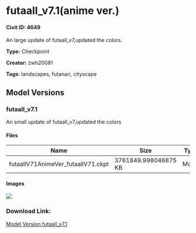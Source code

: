 # futaall_v7.1(anime ver.)

#### Civit ID: 4649

<p>An large update of futaall_v7,updated the colors.</p><p></p>

**Type:** Checkpoint

**Creator:** zwh20081

**Tags:** landscapes, futanari, cityscape

## Model Versions

### futaall_v7.1

<p>An small update of futaall_v7,updated the colors</p>

#### Files

| Name | Size | Type | Format | Download Url | AutoV1 | AutoV2 | SHA256 | CRC32 | BLAKE3 |
| --- | --- | --- | --- | --- | --- | --- | --- | --- | --- |
| futaallV71AnimeVer_futaallV71.ckpt | 3761849.998046875 KB | Model | PickleTensor | https://civitai.com/api/download/models/5314 | 8D757B6F | 10A1B699DD | 10A1B699DD72878F998423B6BEA71C856FE329A6DC01E0E006741AA1B258E9C4 | A9CAC42C | 45035A5774ADFA86C056DC694B2C9ADDAF974E1B1151603A322B6706C4B3D81A |

#### Images

<p><img src="https://image.civitai.com/xG1nkqKTMzGDvpLrqFT7WA/14cd6114-19fb-4dad-a094-eabf14192f00/width=450/139743.jpeg" /></p>

### Download Link:

[Model Version futaall_v7.1](https://civitai.com/api/download/models/5314)

